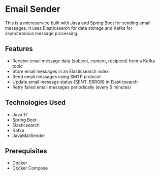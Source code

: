 # Email Sender

This is a microservice built with Java and Spring Boot for sending email messages. It uses Elasticsearch for data storage and Kafka for asynchronous message processing.

## Features

- Receive email message data (subject, content, recipient) from a Kafka topic
- Store email messages in an Elasticsearch index
- Send email messages using SMTP protocol
- Update email message status (SENT, ERROR) in Elasticsearch
- Retry failed email messages periodically (every 5 minutes)

## Technologies Used

- Java 17
- Spring Boot
- Elasticsearch
- Kafka
- JavaMailSender

## Prerequisites

- Docker
- Docker Compose